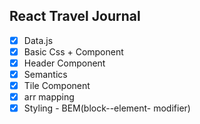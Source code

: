 ## React Travel Journal

-   [x] Data.js
-   [x] Basic Css + Component
-   [x] Header Component
-   [x] Semantics
-   [x] Tile Component
-   [x] arr mapping
-   [x] Styling - BEM(block--element- modifier)

